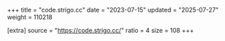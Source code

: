 +++
title = "code.strigo.cc"
date = "2023-07-15"
updated = "2025-07-27"
weight = 110218

[extra]
source = "https://code.strigo.cc/"
ratio = 4
size = 108
+++
